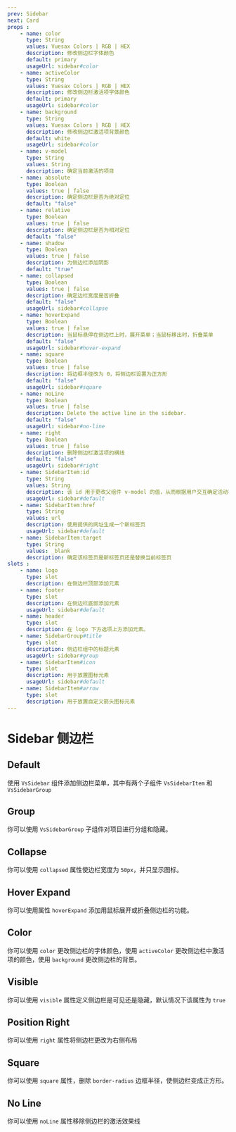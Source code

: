 ```yaml
---
prev: Sidebar
next: Card
props : 
    - name: color
      type: String
      values: Vuesax Colors | RGB | HEX
      description: 修改侧边栏字体颜色
      default: primary
      usageUrl: sidebar#color
    - name: activeColor
      type: String
      values: Vuesax Colors | RGB | HEX
      description: 修改侧边栏激活项字体颜色
      default: primary
      usageUrl: sidebar#color
    - name: background
      type: String
      values: Vuesax Colors | RGB | HEX
      description: 修改侧边栏激活项背景颜色
      default: white
      usageUrl: sidebar#color
    - name: v-model
      type: String
      values: String
      description: 确定当前激活的项目
    - name: absolute	
      type: Boolean
      values: true | false
      description: 确定侧边栏是否为绝对定位
      default: "false"
    - name: relative	
      type: Boolean
      values: true | false
      description: 确定侧边栏是否为相对定位
      default: "false"
    - name: shadow
      type: Boolean
      values: true | false
      description: 为侧边栏添加阴影
      default: "true"
    - name: collapsed
      type: Boolean
      values: true | false
      description: 确定边栏宽度是否折叠
      default: "false"
      usageUrl: sidebar#collapse
    - name: hoverExpand
      type: Boolean
      values: true | false
      description: 当鼠标悬停在侧边栏上时，展开菜单；当鼠标移出时，折叠菜单
      default: "false"
      usageUrl: sidebar#hover-expand
    - name: square
      type: Boolean
      values: true | false
      description: 将边框半径改为 0，将侧边栏设置为正方形
      default: "false"
      usageUrl: sidebar#square
    - name: noLine
      type: Boolean
      values: true | false
      description: Delete the active line in the sidebar.	
      default: "false"
      usageUrl: sidebar#no-line
    - name: right
      type: Boolean
      values: true | false
      description: 删除侧边栏激活项的横线
      default: "false"
      usageUrl: sidebar#right
    - name: SidebarItem:id
      type: String
      values: String
      description: 该 id 用于更改父组件 v-model 的值，从而根据用户交互确定活动状态。
      usageUrl: sidebar#default
    - name: SidebarItem:href
      type: String
      values: url
      description: 使用提供的网址生成一个新标签页
      usageUrl: sidebar#default
    - name: SidebarItem:target
      type: String
      values: _blank
      description: 确定该标签页是新标签页还是替换当前标签页
slots : 
    - name: logo
      type: slot
      description: 在侧边栏顶部添加元素
    - name: footer
      type: slot
      description: 在侧边栏底部添加元素
      usageUrl: sidebar#default
    - name: header
      type: slot
      description: 在 logo 下方选项上方添加元素。
    - name: SidebarGroup#title
      type: slot
      description: 侧边栏组中的标题元素
      usageUrl: sidebar#group
    - name: SidebarItem#icon
      type: slot
      description: 用于放置图标元素
      usageUrl: sidebar#default
    - name: SidebarItem#arrow
      type: slot
      description: 用于放置自定义箭头图标元素
---
```


# Sidebar 侧边栏

<card>

## Default

使用 `VsSidebar` 组件添加侧边栏菜单，其中有两个子组件 `VsSidebarItem` 和`VsSidebarGroup`

</card>

<card subtitle="Group">

## Group

你可以使用 `VsSidebarGroup` 子组件对项目进行分组和隐藏。

</card>

<card subtitle="Collapsed">

## Collapse

你可以使用 `collapsed` 属性使边栏宽度为 `50px`，并只显示图标。

</card>

<card subtitle="HoverExpand">

## Hover Expand

你可以使用属性 `hoverExpand` 添加用鼠标展开或折叠侧边栏的功能。

</card>

<card subtitle="Color">

## Color

你可以使用 `color` 更改侧边栏的字体颜色，使用 `activeColor` 更改侧边栏中激活项的颜色，使用 `background` 更改侧边栏的背景。

</card>

<card subtitle="Visible">

## Visible

你可以使用 `visible` 属性定义侧边栏是可见还是隐藏，默认情况下该属性为 `true`

</card>

<card subtitle="Right">

## Position Right

你可以使用 `right` 属性将侧边栏更改为右侧布局

</card>

<card subtitle="Square">

## Square

你可以使用 `square` 属性，删除 `border-radius` 边框半径，使侧边栏变成正方形。

</card>

<card subtitle="NoLine">

## No Line

你可以使用 `noLine` 属性移除侧边栏的激活效果线

</card>

<script setup>
import Api from "../../../theme/global-components/template/API.tsx"
</script>

<Api/>